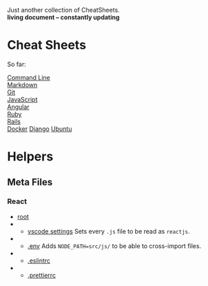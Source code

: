 Just another collection of CheatSheets.  
**living document – constantly updating**

# Cheat Sheets

So far:

[Command Line](/Command-Line-Cheatsheet.md)  
[Markdown](/Markdown-Cheatsheet.md)  
[Git](/Git-Cheatsheet.md)  
[JavaScript](/JavaScript-Cheatsheet.md)  
[Angular](/Angular-Cheatsheet.md)  
[Ruby](/Ruby-Cheatsheet.md)  
[Rails](/Ruby-on-Rails-Cheatsheet.md)  
[Docker](/docker-cheatsheet.md)
[Django](/django-cheatsheet.md)
[Ubuntu](/ubuntu-cheatsheet.md)

# Helpers

## Meta Files

### React

- [root](/meta-files/react/)
- - [vscode settings](/meta-files/react/.vscode)
    Sets every `.js` file to be read as `reactjs`.
- - [.env](/meta-files/react/.env)
    Adds `NODE_PATH=src/js/` to be able to cross-import files.
- - [.eslintrc](/meta-files/react/.eslintrc.json)
- - [.prettierrc](/meta-files/react/.prettierrc)
